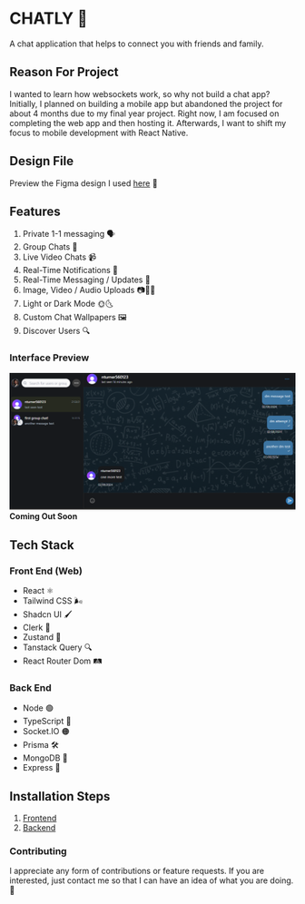 # CHATLY 💬

A chat application that helps to connect you with friends and family.

## Reason For Project
I wanted to learn how websockets work, so why not build a chat app? Initially, I planned on building a mobile app but abandoned the project for about 4 months due to my final year project. Right now, I am focused on completing the web app and then hosting it. Afterwards, I want to shift my focus to mobile development with React Native.

## Design File
Preview the Figma design I used [here](https://www.figma.com/design/jZ69GqMP9gfza5jgGjn0Fq/Chat-Web-UI-Kit-(Community)) 🎨

## Features
1. Private 1-1 messaging 🗣️
2. Group Chats 👥
3. Live Video Chats 📹
4. Real-Time Notifications 🔔
5. Real-Time Messaging / Updates 💬
6. Image, Video / Audio Uploads 📷🎥🎵
7. Light or Dark Mode 🌞🌜
8. Custom Chat Wallpapers 🖼️
9. Discover Users 🔍

### Interface Preview
![interface-preview](./screenshots/interface-preview.png)
**Coming Out Soon**

## Tech Stack

### Front End (Web)
- React ⚛️
- Tailwind CSS 🌬️
- Shadcn UI 🖌️
- Clerk 🔑
- Zustand 🐻
- Tanstack Query 🔍
- React Router Dom 🛤️

### Back End
- Node 🟢
- TypeScript 🔷
- Socket.IO 🟠
- Prisma 🛠️
- MongoDB 🍃
- Express 🚂

## Installation Steps
1. [Frontend](https://github.com/Nathan-Somto/Chatly/tree/main/frontend) 
2. [Backend](https://github.com/Nathan-Somto/Chatly/tree/main/backend) 

### Contributing
I appreciate any form of contributions or feature requests. If you are interested, just contact me so that I can have an idea of what you are doing. 🤝